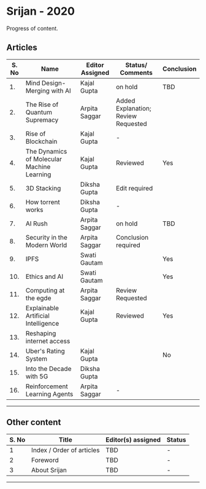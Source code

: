 # Srijan - 2020

Progress of content.

## Articles


| S. No | Name                                      | Editor Assigned |  Status/ Comments | Conclusion|
|------ |-------------------------------------------|---------------- |---------|-----------|
|1.     |Mind Design-Merging with AI                | Kajal Gupta     | on hold |  TBD |
|2.     |The Rise of Quantum Supremacy              | Arpita Saggar   |Added Explanation; Review Requested |  |
|3.     |Rise of Blockchain                         | Kajal Gupta     |    -    ||
|4.     |The Dynamics of Molecular Machine Learning | Kajal Gupta     |Reviewed |  Yes|
|5.     |3D Stacking                                | Diksha Gupta    | Edit required ||
|6.     |How torrent works                          | Diksha Gupta    |    -    ||
|7.     |AI Rush                                    | Arpita Saggar   | on hold | TBD|
|8.     |Security in the Modern World               | Arpita Saggar   |Conclusion required ||
|9.     | IPFS                                      | Swati Gautam    | |Yes|
|10.    |Ethics and AI                              | Swati Gautam    |      |Yes|
|11.    |Computing at the egde                      | Arpita Saggar   | Review Requested ||
|12.    |Explainable Artificial Intelligence        | Kajal Gupta     |Reviewed| Yes| 
|13.    |Reshaping internet access                  |                 |          
|14.    |Uber's Rating System                       | Kajal Gupta     | |No|
|15.    |Into the Decade with 5G                    | Diksha Gupta    |      ||
|16.    |Reinforcement Learning Agents              | Arpita Saggar   |  -  ||
---

## Other content

| S. No | Title                     | Editor(s) assigned | Status |
| ----  | ------------------------- | ------------------ | ------ |
| 1     | Index / Order of articles | TBD                | -      |
| 2     | Foreword                  | TBD                | -      |
| 3     | About Srijan              | TBD                | -      |

---


